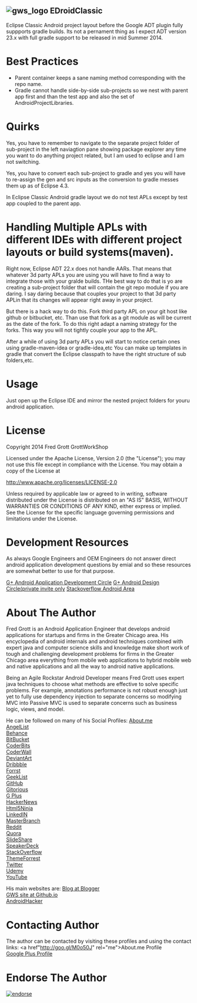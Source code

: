 ![gws_logo](https://github.com/shareme/EDroidClassic/raw/master/readme_images/grottworkshop_logo.png)
EDroidClassic
---

Eclipse Classic Android project layout before the Google ADT plugin fully suppports  gradle builds.
Its not a pernament thing as I expect ADT version 23.x with full gradle support to be released in
mid Summer 2014.

# Best Practices

* Parent container keeps a sane naming method corresponding with the repo name.
* Gradle cannot handle side-by-side sub-projects so we nest with parent app first and than
  the test app and also the set of AndroidProjectLibraries.

# Quirks

Yes, you have to remember to navigate to the separate project folder of sub-project in the left naviagtion
pane showing package explorer any time you want to do anything project related, but I am used to eclipse
and I am not switching.

Yes, you have to convert each sub-project to gradle and yes you will have to re-assign the gen and src inputs as the
conversion to gradle messes them up as of Eclipse 4.3.

In Eclipse Classic Android gradle layout we do not test APLs except by test app coupled to the parent app.

# Handling Multiple APLs with different IDEs with different project layouts or build systems(maven).

Right now, Eclipse ADT 22.x does not handle AARs. That means that whatever 3d party APLs you are using
you will have to find a way to integrate those with your gralde builds. THe best way to do that is yo are creating
a sub-project folder that will contain the git repo module if you are daring. I say daring because that couples your
project to that 3d party APLin that its changes will appear right away in your project.

But there is a hack way to do this. Fork third party APL on your git host like github or bitbucket, etc. Than use that fork
as a git module as will be current as the date of the fork. To do this right adapt a naming strategy for the
forks. This way you will not tightly couple your app to the APL.

After a while of using 3d party APLs you will start to notice certain ones using gradle-maven-idea or
gradle-idea,etc  You can make up templates in gradle that convert the Eclipse classpath to have the right structure
of sub folders,etc.

# Usage

Just open up the Eclipse IDE and mirror the nested project folders for youru android application.

# License

Copyright 2014 Fred Grott GrottWorkShop

Licensed under the Apache License, Version 2.0 (the "License");
you may not use this file except in compliance with the License.
You may obtain a copy of the License at

<a href="http://www.apache.org/licenses/LICENSE-2.0" rel="license">http://www.apache.org/licenses/LICENSE-2.0</a>

Unless required by applicable law or agreed to in writing, software
distributed under the License is distributed on an "AS IS" BASIS,
WITHOUT WARRANTIES OR CONDITIONS OF ANY KIND, either express or implied.
See the License for the specific language governing permissions and
limitations under the License.


# Development Resources

As always Google Engineers and OEM Engineers do not answer direct android
application development questions by emial and so these resources are
somewhat better to use for that purpose.

<a href="https://plus.google.com/u/0/communities/105153134372062985968">G+ Android Application Development Circle</a>
<a href="https://plus.google.com/u/0/communities/113499773637471211070">G+ Android Design Circle(private invite only</a>
<a href="http://stackoverflow.com/questions/tagged/android">Stackoverflow Android Area</a>



# About The Author

Fred Grott is an Android Application Engineer that develops android applications
for startups and firms in the Greater Chicago area. His encyclopedia of android
internals and android techniques combined with expert java and computer science
skills and knowledge make short work of tough and challenging development
problems for firms in the Greater Chicago area everything from mobile web applications
to hybrid mobile web and native applications and all the way to android native applications.

Being an Agile Rockstar Android Developer means Fred Grott uses expert java techniques to
choose what methods are effective to solve specific problems. For example, annotations
performance is not robust enough just yet to fully use dependency injection to separate
concerns so modifying MVC into Passive MVC is used to separate concerns such as business logic,
views, and model.

He can be followed on many of his Social Profiles:
<a href="http://goo.gl/M0o50J" rel="me">About.me</a></br>
<a href="http://goo.gl/EmChpW" rel="me">AngelList</a></br>
<a href="http://goo.gl/sEmqJr" rel="me">Behance</a></br>
<a href="http://goo.gl/Mg8r1w" rel="me">BitBucket</a></br>
<a href="http://goo.gl/84p6gA" rel="me">CoderBits</a></br>
<a href="http://goo.gl/lbdx0x" rel="me">CoderWall</a></br>
<a href="http://goo.gl/uun5Qg" rel="me">DeviantArt</a></br>
<a href="http://goo.gl/Vt06L1" rel="me">Dribbble</a></br>
<a href="http://goo.gl/aECSjf" rel="me">Forrst</a></br>
<a href="http://goo.gl/ky9TYK" rel="me">GeekList</a></br>
<a href="http://goo.gl/8wT7LJ" rel="me">GitHub</a></br>
<a href="http://goo.gl/hls95u" rel="me">Gitorious</a></br>
<a href="http://goo.gl/Whf9u3" rel="publisher" rel="me">G Plus</a></br>
<a href="http://goo.gl/2W9e0U" rel="me">HackerNews</a></br>
<a href="http://goo.gl/wCXLYC" rel="me">Html5Ninja</a></br>
<a href="http://goo.gl/7EAFvt" rel="me">LinkedIN</a></br>
<a href="http://goo.gl/sXAS4C" rel="me">MasterBranch</a></br>
<a href="http://goo.gl/xl5cHu" rel="me">Reddit</a></br>
<a href="http://goo.gl/cxs3I2" rel="me">Quora</a></br>
<a href="http://goo.gl/WnemaH" rel="me">SlideShare</a></br>
<a href="http://goo.gl/8y8HDI" rel="me">SpeakerDeck</a></br>
<a href="http://goo.gl/A03BmA" rel="me">StackOverflow</a></br>
<a href="http://goo.gl/TrPn9r" rel="me">ThemeForrest</a></br>
<a href="http://goo.gl/J3dnsA" rel="me">Twitter</a></br>
<a href="http://goo.gl/83Z9aC" rel="me">Udemy</a></br>
<a href="http://goo.gl/kO7g5i" rel="me">YouTube</a></br>

His main websites are:
<a href="http://grottworkshop.blogspot.com/" rel="me">Blog at Blogger</a></br>
<a href="http://goo.gl/ReBZKD" rel="me">GWS site at Github.io</a></br>
<a href="http://goo.gl/D9lo1D" rel="me">AndroidHacker</a></br>

# Contacting Author

The author can be contacted by visiting these profiles and
using the contact links:
<a href"http://goo.gl/M0o50J" rel="me">About.me Profile<a></br>
<a href="http://goo.gl/Whf9u3" rel="me">Google Plus Profile</a></br>

# Endorse The Author

[![endorse](https://api.coderwall.com/shareme/endorsecount.png)](https://coderwall.com/shareme)